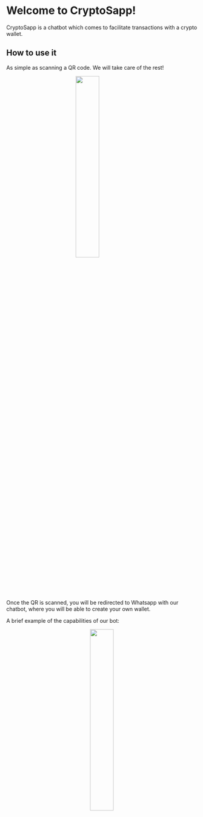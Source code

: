 # Welcome to CryptoSapp!

CryptoSapp is a chatbot which comes to facilitate transactions with a crypto wallet.


## How to use it

As simple as scanning a QR code. We will take care of the rest!

<div style="text-align:center">
	<img style="  display: block;
  margin-left: 25%;
  margin-right: 25%;
  width: 35%;
" src = "https://user-images.githubusercontent.com/96897286/229337686-38312784-93cd-4d4b-b102-0737cca19dbd.png" width = "200">
</div>


Once the QR is scanned, you will be redirected to Whatsapp with our chatbot, where you will be able to create your own wallet.

A brief example of the capabilities of our bot:


<div style="text-align:center;">
	<img width="35%" src="https://user-images.githubusercontent.com/96897286/229337828-58f3af0b-6e3b-49d2-b8f0-670c39699402.jpg">
</div>
